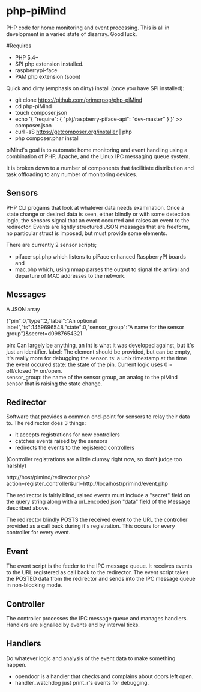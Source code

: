 # php-piMind
PHP code for home monitoring and event processing.  This is all in development in a varied state of disarray.  Good luck.

#Requires 
- PHP 5.4+
- SPI php extension installed.
- raspberrypi-face 
- PAM php extension (soon)

Quick and dirty (emphasis on dirty) install (once you have SPI installed):

- git clone https://github.com/primerpop/php-piMind
- cd php-piMind
- touch composer.json
- echo '{ "require": { "pkj/raspberry-piface-api": "dev-master" } }' >> composer.json
- curl -sS https://getcomposer.org/installer | php
- php composer.phar install

piMind's goal is to automate home monitoring and event handling using a combination of PHP, Apache, and the Linux IPC messaging queue system.

It is broken down to a number of components that facilitiate distribution and task offloading to any number of monitoring devices.

## Sensors

PHP CLI progams that look at whatever data needs examination.  Once a state change or desired data is seen, either blindly or with some detection logic, the sensors signal that an event occurred and raises an event to the redirector.  Events are lightly structured JSON messages that are freeform, no particular struct is imposed, but must provide some elements.

There are currently 2 sensor scripts;
- piface-spi.php which listens to piFace enhanced RaspberryPI boards and 
- mac.php which, using nmap parses the output to signal the arrival and departure of MAC addresses to the network.

## Messages 

A JSON array

{"pin":0,"type":2,"label":"An optional label","ts":1459696548,"state":0,"sensor_group":"A name for the sensor group"}&secret=d0987654321

pin:  Can largely be anything, an int is what it was developed against, but it's just an identifier.
label:  The element should be provided, but can be empty, it's really more for debugging the sensor.
ts: a unix timestamp at the time the event occured
state: the state of the pin.  Current logic uses 0 = off/closed 1= on/open.  
sensor_group:  the name of the sensor group, an analog to the piMind sensor that is raising the state change.

## Redirector

Software that provides a common end-point for sensors to relay their data to.  The redirector does 3 things:  

- it accepts registrations for new controllers  
- catches events raised by the sensors 
- redirects the events to the registered controllers  

(Controller registrations are a little clumsy right now, so don't judge too harshly)

http://host/pimind/redirector.php?action=register_controller&url=http://localhost/primind/event.php

The redirector is fairly blind,  raised events must include a "secret" field on the query string along with a url_encoded json "data" field of the Message described above.

The redirector blindly POSTS the received event to the URL the controller provided as a call back during it's registration.  This occurs for every controller for every event.

## Event

The event script is the feeder to the IPC message queue.  It receives events to the URL registered as call back to the redirector.  The event script takes the POSTED data from the redirector and sends into the IPC message queue in non-blocking mode.

## Controller

The controller processes the IPC message queue and manages handlers.  Handlers are signalled by events and by interval ticks.  

## Handlers

Do whatever logic and analysis of the event data to make something happen.  
- opendoor is a handler that checks and complains about doors left open.
- handler_watchdog just print_r's events for debugging.


